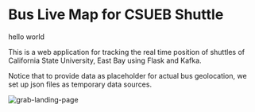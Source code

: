 # Bus Live Map for CSUEB Shuttle
hello world

This is a web application for tracking the real time position of shuttles of California State University, East Bay using Flask and Kafka.

Notice that to provide data as placeholder for actual bus geolocation, we set up json files as temporary data sources.

![grab-landing-page](images/bus_live.gif)